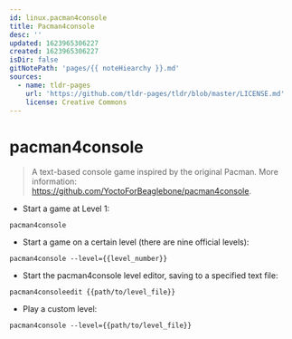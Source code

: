 ```yaml
---
id: linux.pacman4console
title: Pacman4console
desc: ''
updated: 1623965306227
created: 1623965306227
isDir: false
gitNotePath: 'pages/{{ noteHiearchy }}.md'
sources:
  - name: tldr-pages
    url: 'https://github.com/tldr-pages/tldr/blob/master/LICENSE.md'
    license: Creative Commons
---
```

# pacman4console

> A text-based console game inspired by the original Pacman.
> More information: <https://github.com/YoctoForBeaglebone/pacman4console>.

- Start a game at Level 1:

`pacman4console`

- Start a game on a certain level (there are nine official levels):

`pacman4console --level={{level_number}}`

- Start the pacman4console level editor, saving to a specified text file:

`pacman4consoleedit {{path/to/level_file}}`

- Play a custom level:

`pacman4console --level={{path/to/level_file}}`

